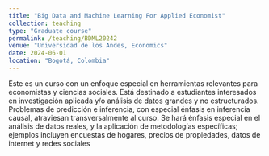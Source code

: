 ```yaml
---
title: "Big Data and Machine Learning For Applied Economist"
collection: teaching
type: "Graduate course"
permalink: /teaching/BDML20242
venue: "Universidad de los Andes, Economics"
date: 2024-06-01
location: "Bogotá, Colombia"
---
```


Este es un curso con un enfoque especial en herramientas relevantes para economistas y ciencias sociales. Está destinado a estudiantes interesados en investigación aplicada y/o análisis de datos grandes y no estructurados. Problemas de predicción e inferencia, con especial énfasis en inferencia causal, atraviesan transversalmente al curso. Se hará énfasis especial en el análisis de datos reales, y la aplicación de metodologías específicas; ejemplos incluyen encuestas de hogares, precios de propiedades, datos de internet y redes sociales
